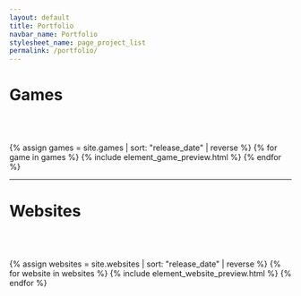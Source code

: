 ```yaml
---
layout: default
title: Portfolio
navbar_name: Portfolio
stylesheet_name: page_project_list
permalink: /portfolio/
---
```

<!-- Games -->
<div class="title-container">
	<h1>Games</h1>
</div>

<div style="padding: 25px;"></div>

<div class="projects-list container marketing">
	{% assign games = site.games | sort: "release_date" | reverse %}
	{% for game in games %}
		{% include element_game_preview.html %}
	{% endfor %}
</div>

<hr class="featurette-divider">

<!-- Websites -->
<div class="title-container">
	<h1>Websites</h1>
</div>

<div style="padding: 25px;"></div>

<div class="projects-list container marketing">
	{% assign websites = site.websites | sort: "release_date" | reverse %}
	{% for website in websites %}
		{% include element_website_preview.html %}
	{% endfor %}
</div>